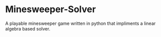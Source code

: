 # Minesweeper-Solver
A playable minesweeper game written in python that impliments a linear algebra based solver.
